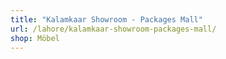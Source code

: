 ```yaml
---
title: "Kalamkaar Showroom - Packages Mall"
url: /lahore/kalamkaar-showroom-packages-mall/
shop: Möbel
---
```

